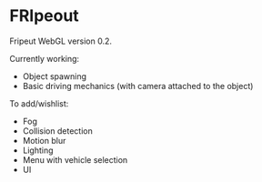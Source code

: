 # FRIpeout
Fripeut WebGL version 0.2.

Currently working:
* Object spawning
* Basic driving mechanics (with camera attached to the object)

To add/wishlist:
* Fog
* Collision detection
* Motion blur
* Lighting
* Menu with vehicle selection
* UI